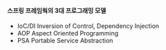 #### 스프링 프레임웍의 3대 프로그래밍 모델

- IoC/DI Inversion of Control, Dependency Injection
- AOP Aspect Oriented Programming
- PSA Portable Service Abstraction
